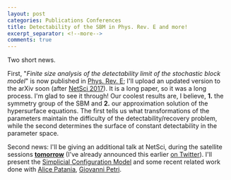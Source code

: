 ```yaml
---
layout: post
categories: Publications Conferences
title: Detectability of the SBM in Phys. Rev. E and more!
excerpt_separator: <!--more-->
comments: true
---
```


Two short news.


First, "_Finite size analysis of the detectability limit of the stochastic block model_" is now published in [Phys. Rev. E](https://journals.aps.org/pre/abstract/10.1103/PhysRevE.95.062304); I'll upload an updated version to the arXiv soon (after [NetSci 2017](http://netsci2017.net/)).
It is a long paper, so it was a long process.
I'm glad to see it through! 
Our coolest results are, I believe, **1.** the symmetry group of the SBM and **2.** our approximation solution of the hypersurface equations.
The first tells us what transformations of the parameters maintain the difficulty of the detectability/recovery problem, while the second determines the surface of constant detectability in the parameter space.

Second news: I'll be giving an additional talk at NetSci, during the satellite sessions [**tomorrow**](http://complexdata.businesscatalyst.com/program.html) (I've already announced this earlier [on Twitter](https://twitter.com/_jgyou/status/874687304065011712)). I'll present the [Simplicial Configuration Model](https://arxiv.org/abs/1705.10298) and some recent related work done with [Alice Patania](http://apatania.altervista.org/), [Giovanni Petri](https://lordgrilo.github.io/).